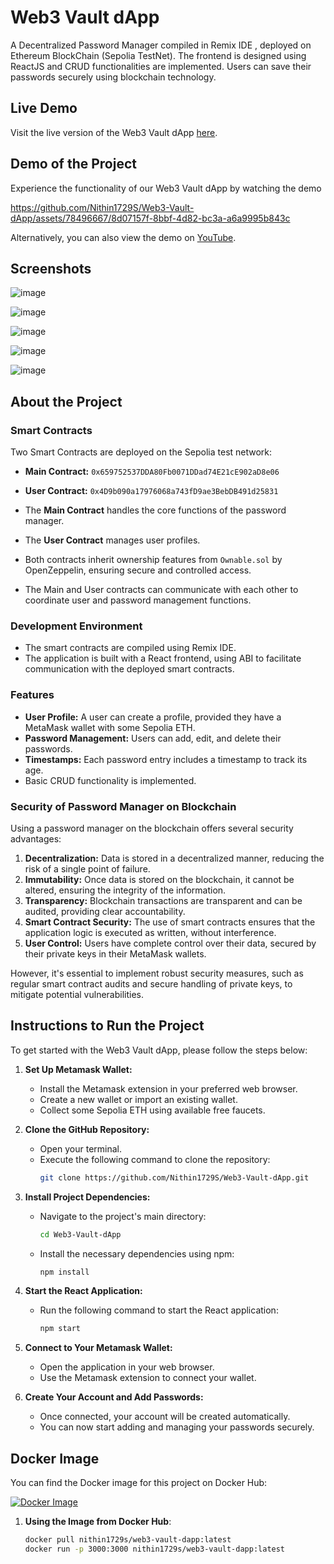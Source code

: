 # Web3 Vault dApp

A Decentralized Password Manager compiled in Remix IDE , deployed on Ethereum BlockChain (Sepolia TestNet). The frontend is designed using ReactJS and CRUD functionalities are implemented. Users can save their passwords securely using blockchain technology.

## Live Demo

Visit the live version of the Web3 Vault dApp [here](https://web3vault.vercel.app).

## Demo of the Project
Experience the functionality of our Web3 Vault dApp by watching the demo




https://github.com/Nithin1729S/Web3-Vault-dApp/assets/78496667/8d07157f-8bbf-4d82-bc3a-a6a9995b843c






Alternatively, you can also view the demo on [YouTube](https://www.youtube.com/watch?v=wmYAtVDMEuc).

## Screenshots
![image](https://github.com/Nithin1729S/Web3-Vault-dApp/assets/78496667/5284496f-dd78-4d3c-97b7-72b3d8259ced)

![image](https://github.com/Nithin1729S/Web3-Vault-dApp/assets/78496667/50335f5d-de63-4c9f-8ba2-8e104197f019)

![image](https://github.com/Nithin1729S/Web3-Vault-dApp/assets/78496667/a212b81d-910d-4cf0-9a2e-c2282ccc7c14)

![image](https://github.com/Nithin1729S/Web3-Vault-dApp/assets/78496667/45edd9ef-8f72-4fdd-ac1d-1786208b7855)

![image](https://github.com/Nithin1729S/Web3-Vault-dApp/assets/78496667/ea8773c1-92cb-4e10-8b25-1b1a2088346e)


## About the Project

### Smart Contracts
Two Smart Contracts are deployed on the Sepolia test network:
- **Main Contract:** `0x659752537DDA80Fb0071DDad74E21cE902aD8e06`
- **User Contract:** `0x4D9b090a17976068a743fD9ae3BebDB491d25831`

- The **Main Contract** handles the core functions of the password manager.
- The **User Contract** manages user profiles.
- Both contracts inherit ownership features from `Ownable.sol` by OpenZeppelin, ensuring secure and controlled access.
- The Main and User contracts can communicate with each other to coordinate user and password management functions.

### Development Environment
- The smart contracts are compiled using Remix IDE.
- The application is built with a React frontend, using ABI to facilitate communication with the deployed smart contracts.

### Features
- **User Profile:** A user can create a profile, provided they have a MetaMask wallet with some Sepolia ETH.
- **Password Management:** Users can add, edit, and delete their passwords.
- **Timestamps:** Each password entry includes a timestamp to track its age.
- Basic CRUD functionality is implemented.

### Security of Password Manager on Blockchain
Using a password manager on the blockchain offers several security advantages:
1. **Decentralization:** Data is stored in a decentralized manner, reducing the risk of a single point of failure.
2. **Immutability:** Once data is stored on the blockchain, it cannot be altered, ensuring the integrity of the information.
3. **Transparency:** Blockchain transactions are transparent and can be audited, providing clear accountability.
4. **Smart Contract Security:** The use of smart contracts ensures that the application logic is executed as written, without interference.
5. **User Control:** Users have complete control over their data, secured by their private keys in their MetaMask wallets.

However, it's essential to implement robust security measures, such as regular smart contract audits and secure handling of private keys, to mitigate potential vulnerabilities.



## Instructions to Run the Project

To get started with the Web3 Vault dApp, please follow the steps below:

1. **Set Up Metamask Wallet:**
    - Install the Metamask extension in your preferred web browser.
    - Create a new wallet or import an existing wallet.
    - Collect some Sepolia ETH using available free faucets.

2. **Clone the GitHub Repository:**
    - Open your terminal.
    - Execute the following command to clone the repository:
      ```bash
      git clone https://github.com/Nithin1729S/Web3-Vault-dApp.git
      ```

3. **Install Project Dependencies:**
    - Navigate to the project's main directory:
      ```bash
      cd Web3-Vault-dApp
      ```
    - Install the necessary dependencies using npm:
      ```bash
      npm install
      ```

4. **Start the React Application:**
    - Run the following command to start the React application:
      ```bash
      npm start
      ```

5. **Connect to Your Metamask Wallet:**
    - Open the application in your web browser.
    - Use the Metamask extension to connect your wallet.

6. **Create Your Account and Add Passwords:**
    - Once connected, your account will be created automatically.
    - You can now start adding and managing your passwords securely.

## Docker Image

You can find the Docker image for this project on Docker Hub:

[![Docker Image](https://img.shields.io/docker/v/nithin1729s/pixel-plate-frontend?label=Docker%20Hub&style=flat-square?label=Docker%20Hub&style=flat-square)](https://hub.docker.com/r/nithin1729s/web3-vault-dapp)

1. **Using the Image from Docker Hub**:
    ```bash
    docker pull nithin1729s/web3-vault-dapp:latest
    docker run -p 3000:3000 nithin1729s/web3-vault-dapp:latest
    ```
